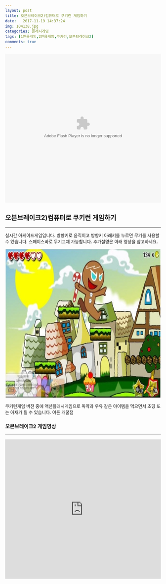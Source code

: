 ```yaml
---
layout: post
title: 오븐브레이크2)컴퓨터로 쿠키런 게임하기
date:   2017-11-19 14:37:24
img: 104138.jpg
categories: 플래시게임
tags: [1인용게임,2인용게임,쿠키런,오븐브레이크2]
comments: true
---
```


<embed src="https://t1.daumcdn.net/cfile/tistory/25439A4453A0393117?original" type="application/x-shockwave-flash" width="100%" height="480">
<h2>오븐브레이크2)컴퓨터로 쿠키런 게임하기</h2>

<hr />

실시간 아케이드게임입니다. 방향키로 움직이고 방향키 아래키를 누르면 무기를 사용할 수 있습니다. 스페이스바로 무기교체 가능합니다. 추가설명은 아래 영상을 참고하세요.

<img class="alignnone size-full wp-image-67" src="/images/104138.jpg" alt="오븐브레이크2, 컴퓨터로 쿠키런 게임하기" width="100%" height="480" />

쿠키런게임 버전 중에 액션플래시게임으로 독약과 우유 같은 아이템을 먹으면서 초딩 또는 아재가 될 수 있습니다. 여튼 개꿀잼

<h3>오븐브레이크2 게임영상</h3>

<hr />

<iframe width="100%" height="450" src="https://www.youtube.com/embed/gyYW2yhTmuw" frameborder="0" allow="accelerometer; autoplay; encrypted-media; gyroscope; picture-in-picture" allowfullscreen></iframe>